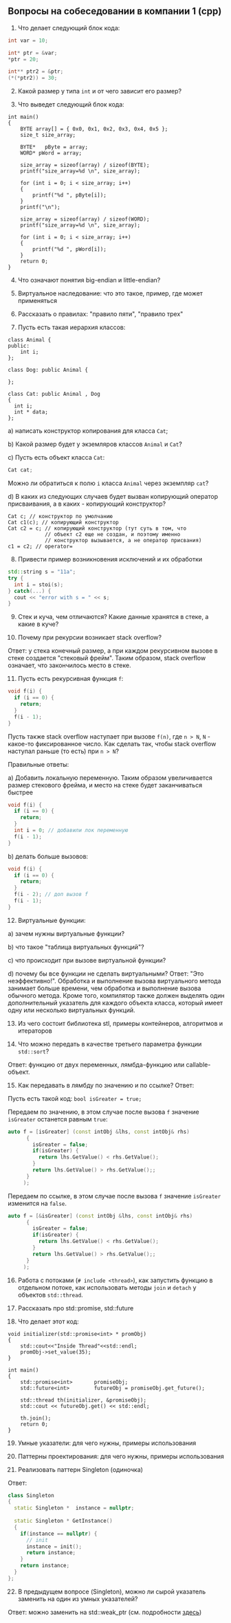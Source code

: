 ## Вопросы на собеседовании в компании 1 (сpp)


1. Что делает следующий блок кода:

```cpp
int var = 10;

int* ptr = &var;
*ptr = 20;

int** ptr2 = &ptr;
(*(*ptr2)) = 30;
```

2. Какой размер у типа ```int``` и от чего зависит его размер?

3. Что выведет следующий блок кода: 

```
int main()
{
    BYTE array[] = { 0x0, 0x1, 0x2, 0x3, 0x4, 0x5 };
    size_t size_array;

    BYTE*   pByte = array;
    WORD* pWord = array;

    size_array = sizeof(array) / sizeof(BYTE);
    printf("size_array=%d \n", size_array);

    for (int i = 0; i < size_array; i++)
    {
        printf("%d ", pByte[i]);
    }
    printf("\n");

    size_array = sizeof(array) / sizeof(WORD);
    printf("size_array=%d \n", size_array);

    for (int i = 0; i < size_array; i++)
    {
        printf("%d ", pWord[i]);
    }
    return 0;
}
```

4. Что означают понятия big-endian и little-endian?

5. Виртуальное наследование: что это такое, пример, где может применяться 

6. Рассказать о правилах: "правило пяти", "правило трех"

7. Пусть есть такая иерархия классов:

```
class Animal {
public:
	int i;  
};

class Dog: public Animal {
  
};

class Cat: public Animal , Dog
{
  int i;
  int * data;
};
```

a) написать конструктор копирования для класса ```Cat```;

b) Какой размер будет у экземляров классов ```Animal``` и ```Cat```?

c) Пусть есть объект класса ```Cat```:

```c++
Cat cat;
```
Можно ли обратиться к полю ```i``` класса ```Animal```
через экземпляр ```cat```?
 
d) В каких из следующих случаев будет вызван 
копирующий оператор присваивания, а в каких - 
копирующий конструктор?

```
Cat c; // конструктор по умолчанию
Cat c1(c); // копирующий конструктор 
Cat c2 = c; // копирующий конструктор (тут суть в том, что 
            // объект c2 еще не создан, и поэтому именно 
            // конструктор вызывается, а не оператор присвания)
c1 = c2; // operator=
```

8. Привести пример возникновения исключений и их обработки

```cpp
std::string s = "11a";
try {
  int i = stoi(s);
} catch(...) {
  cout << "error with s = " << s;
}
```

9. Стек и куча, чем отличаются? 
Какие данные хранятся в стеке, а какие в куче?

10. Почему при рекурсии возникает stack overflow?

Ответ: у стека конечный размер, а при каждом рекурсивном 
вызове в стеке создается "стековый фрейм". Таким образом, 
stack overflow означает, что закончилось место в стеке.


11. Пусть есть рекурсивная функция ```f```:

```cpp
void f(i) {
  if (i == 0) {
    return;
  }
  f(i - 1);
}
```

Пусть также stack overflow наступает при вызове ```f(n)```,
где ```n > N```, ```N``` - какое-то фиксированное число. 
Как сделать так, чтобы stack overflow наступал раньше (то есть)
при ```n > N```?

Правильные ответы:

а) Добавить локальную переменную. Таким образом увеличивается
размер стекового фрейма, 
и место на стеке будет заканчиваться быстрее 

```cpp
void f(i) {
  if (i == 0) {
    return;
  }
  int i = 0; // добавили лок переменную
  f(i - 1);
}
```

b) делать больше вызовов: 

```cpp
void f(i) {
  if (i == 0) {
    return;
  }
  f(i - 2); // доп вызов f
  f(i - 1);
}
```

12. Виртуальные функции: 

а) зачем нужны виртуальные функции?

b) что такое "таблица виртуальных функций"?

c) что происходит при вызове виртуальной функции?

d) почему бы все функции не сделать виртуальными?
Ответ: "Это неэффективно!". Обработка и выполнение вызова виртуального метода занимает больше времени, чем обработка и выполнение вызова обычного метода. Кроме того, компилятор также должен выделять один дополнительный указатель для каждого объекта класса, который имеет одну или несколько виртуальных функций.


13. Из чего состоит библиотека stl, примеры контейнеров, алгоритмов и итераторов

14. Что можно передать в качестве третьего параметра функции ```std::sort```?

Ответ: функцию от двух переменных, лямбда-функцию или callable-объект.

15. Как передавать в лямбду по значению и по ссылке?
Ответ: 

Пусть есть такой код:
```bool isGreater = true;```

Передаем по значению, в этом случае после вызова ```f```
значение ```isGreater``` останется равным ```true```:

```cpp
auto f = [isGreater] (const intObj &lhs, const intObj& rhs)
      {
        isGreater = false;
        if(isGreater) {
          return lhs.GetValue() < rhs.GetValue();
        }
        return lhs.GetValue() > rhs.GetValue();;
      }
     );
```

Передаем по ссылке, в этом случае после вызова ```f```
значение ```isGreater``` изменится на ```false```.

```cpp
auto f = [&isGreater] (const intObj &lhs, const intObj& rhs)
      {
        isGreater = false;
        if(isGreater) {
          return lhs.GetValue() < rhs.GetValue();
        }
        return lhs.GetValue() > rhs.GetValue();;
      }
     );
```


16. Работа с потоками (```# include <thread>```), как запустить
функцию в отдельном потоке, как использовать методы ```join``` 
и ```detach``` у объектов ```std::thread```.

17. Рассказать про std::promise, std::future
18. Что делает этот код:

```
void initializer(std::promise<int> * promObj)
{
	std::cout<<"Inside Thread"<<std::endl;
	promObj->set_value(35);
}

int main()
{
    std::promise<int>		promiseObj;
    std::future<int>		futureObj = promiseObj.get_future();

    std::thread th(initializer, &promiseObj);
    std::cout << futureObj.get() << std::endl;

    th.join();
    return 0;
}
```

19. Умные указатели: для чего нужны, примеры использования

20. Паттерны проектирования: для чего нужны, примеры использования
  
21. Реализовать паттерн Singleton (одиночка)

Ответ:

```cpp
class Singleton
{
  static Singleton *  instance = nullptr;
  
  static Singleton * GetInstance() 
  {
    if(instance == nullptr) {
      // init
      instance = init();
      return instance;
    }
    return instance;
  }
};
```
22. В предыдущем вопросе (Singleton), можно ли сырой указатель заменить 
на один из умных указателей?

Ответ: можно заменить на std::weak_ptr 
(см. подробности [здесь](https://stackoverflow.com/questions/47558290/singleton-class-with-smart-pointers-and-destructor-being-called))